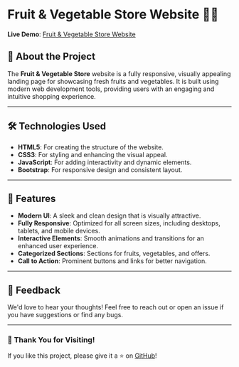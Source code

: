 # Fruit & Vegetable Store Website 🍎🥦  

**Live Demo**: [Fruit & Vegetable Store Website](https://fruit-vegetable-store-website.vercel.app/)  

## 📖 About the Project  

The **Fruit & Vegetable Store** website is a fully responsive, visually appealing landing page for showcasing fresh fruits and vegetables. It is built using modern web development tools, providing users with an engaging and intuitive shopping experience.  

---

## 🛠️ Technologies Used  

- **HTML5**: For creating the structure of the website.  
- **CSS3**: For styling and enhancing the visual appeal.  
- **JavaScript**: For adding interactivity and dynamic elements.  
- **Bootstrap**: For responsive design and consistent layout.  

---

## 🌟 Features  

- **Modern UI**: A sleek and clean design that is visually attractive.  
- **Fully Responsive**: Optimized for all screen sizes, including desktops, tablets, and mobile devices.  
- **Interactive Elements**: Smooth animations and transitions for an enhanced user experience.  
- **Categorized Sections**: Sections for fruits, vegetables, and offers.  
- **Call to Action**: Prominent buttons and links for better navigation.  

---
## 📝 Feedback

We'd love to hear your thoughts! Feel free to reach out or open an issue if you have suggestions or find any bugs.

---

### 🌟 **Thank You for Visiting!**

If you like this project, please give it a ⭐ on [GitHub](https://github.com/M-Mahir-Khan/Fruit-Vegetable-Store-Website)!
